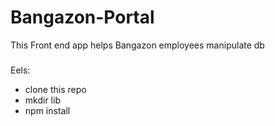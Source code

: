 # Bangazon-Portal
This Front end app helps Bangazon employees manipulate db

###
Eels: 
- clone this repo
- mkdir lib
- npm install 

